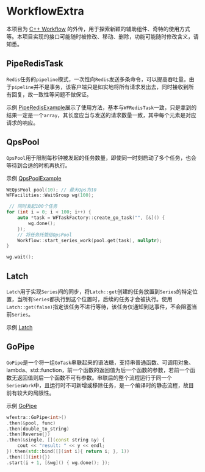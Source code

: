 # WorkflowExtra
本项目为 [C++ Workflow](https://github.com/sogou/workflow) 的外传，用于探索新颖的辅助组件、奇特的使用方式等。本项目实现的接口可能随时被修改、移动、删除，功能可能随时修改含义，请知悉。

## PipeRedisTask
`Redis`任务的`pipeline`模式，一次性向`Redis`发送多条命令，可以提高吞吐量。由于`pipeline`并不是事务，该客户端只是如实地将所有请求发出去，同时接收到所有回复，故一致性等问题不做保证。

示例 [PipeRedisExample](example/PipeRedisExample.cc)展示了使用方法，基本与`WFRedisTask`一致，只是拿到的结果一定是一个`array`，其长度应当与发送的请求数量一致，其中每个元素是对应请求的响应。

## QpsPool
`QpsPool`用于限制每秒钟被发起的任务数量，即使同一时刻启动了多个任务，也会等待到合适的时机再执行。

示例 [QpsPoolExample](example/QpsPoolExample.cc)

```cpp
WEQpsPool pool(10); // 最大Qps为10
WFFacilities::WaitGroup wg(100);

 // 同时发起100个任务
for (int i = 0; i < 100; i++) {
    auto *task = WFTaskFactory::create_go_task("", [&]() {
        wg.done();
    });
    // 将任务托管给QpsPool
    Workflow::start_series_work(pool.get(task), nullptr);
}

wg.wait();
```

## Latch
`Latch`用于实现`Series`间的同步，将`Latch::get`创建的任务放置到`Series`的特定位置，当所有`Series`都执行到这个位置时，后续的任务才会被执行。使用`Latch::get(false)`指定该任务不进行等待，该任务仅通知到达事件，不会阻塞当前`Series`。

示例 [Latch](example/LatchExample.cc)

## GoPipe
`GoPipe`是一个将一组`GoTask`串联起来的语法糖，支持串普通函数、可调用对象、lambda、std::function，前一个函数的返回值为后一个函数的参数，若前一个函数无返回值则后一个函数不可有参数。串联后的整个流程运行于同一个`SeriesWork`中，且运行时不可新增或移除任务，是一个编译时的静态流程，故目前有较大的局限性。

示例 [GoPipe](example/GoPipeExample.cc)

```cpp
wfextra::GoPipe<int>()
.then(&pool, func)
.then(double_to_string)
.then(Reverse{})
.then(&single, [](const string &y) {
    cout << "result: " << y << endl;
}).then(std::bind([](int i){ return i; }, 1))
.then([](int){})
.start(i + 1, [&wg]() { wg.done(); });
```
